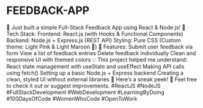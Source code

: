 # FEEDBACK-APP
🚀 Just built a simple Full-Stack Feedback App using React & Node.js!
🔧 Tech Stack:
Frontend: React.js (with Hooks & Functional Components)
Backend: Node.js + Express.js (REST API)
Styling: Pure CSS (Custom theme: Light Pink & Light Maroon 🎨)
📝 Features:
Submit user feedback via form
View a list of feedback entries
Delete feedback individually
Clean and responsive UI with themed colors
💡 This project helped me understand:
React state management with useState and useEffect
Making API calls using fetch()
Setting up a basic Node.js + Express backend
Creating a clean, styled UI without external libraries
📸 Here’s a sneak peek!
💬 Feel free to check it out or suggest improvements.
#ReactJS #NodeJS #FullStackDevelopment #WebDevelopment #LearningByDoing #100DaysOfCode #WomenWhoCode #OpenToWork
